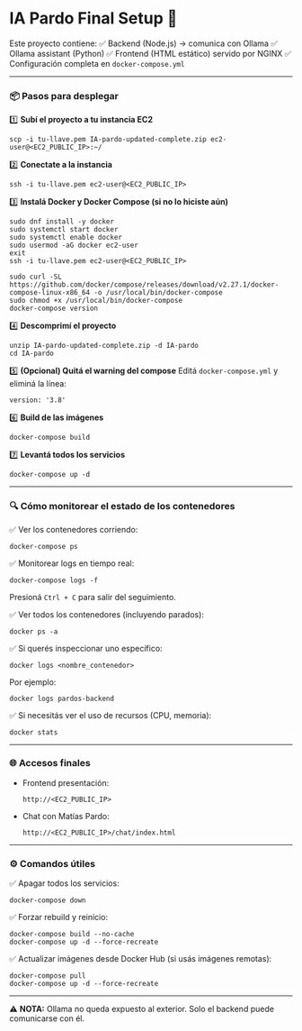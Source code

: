 
# IA Pardo Final Setup 🚀

Este proyecto contiene:
✅ Backend (Node.js) → comunica con Ollama
✅ Ollama assistant (Python)
✅ Frontend (HTML estático) servido por NGINX
✅ Configuración completa en `docker-compose.yml`

---

### 📦 Pasos para desplegar

1️⃣ **Subí el proyecto a tu instancia EC2**
```
scp -i tu-llave.pem IA-pardo-updated-complete.zip ec2-user@<EC2_PUBLIC_IP>:~/
```

2️⃣ **Conectate a la instancia**
```
ssh -i tu-llave.pem ec2-user@<EC2_PUBLIC_IP>
```

3️⃣ **Instalá Docker y Docker Compose (si no lo hiciste aún)**
```
sudo dnf install -y docker
sudo systemctl start docker
sudo systemctl enable docker
sudo usermod -aG docker ec2-user
exit
ssh -i tu-llave.pem ec2-user@<EC2_PUBLIC_IP>

sudo curl -SL https://github.com/docker/compose/releases/download/v2.27.1/docker-compose-linux-x86_64 -o /usr/local/bin/docker-compose
sudo chmod +x /usr/local/bin/docker-compose
docker-compose version
```

4️⃣ **Descomprimí el proyecto**
```
unzip IA-pardo-updated-complete.zip -d IA-pardo
cd IA-pardo
```

5️⃣ **(Opcional) Quitá el warning del compose**
Editá `docker-compose.yml` y eliminá la línea:
```
version: '3.8'
```

6️⃣ **Build de las imágenes**
```
docker-compose build
```

7️⃣ **Levantá todos los servicios**
```
docker-compose up -d
```

---

### 🔍 Cómo monitorear el estado de los contenedores

✅ Ver los contenedores corriendo:
```
docker-compose ps
```

✅ Monitorear logs en tiempo real:
```
docker-compose logs -f
```
Presioná `Ctrl + C` para salir del seguimiento.

✅ Ver todos los contenedores (incluyendo parados):
```
docker ps -a
```

✅ Si querés inspeccionar uno específico:
```
docker logs <nombre_contenedor>
```
Por ejemplo:
```
docker logs pardos-backend
```

✅ Si necesitás ver el uso de recursos (CPU, memoria):
```
docker stats
```

---

### 🌐 Accesos finales

- Frontend presentación:
  ```
  http://<EC2_PUBLIC_IP>
  ```

- Chat con Matías Pardo:
  ```
  http://<EC2_PUBLIC_IP>/chat/index.html
  ```

---

### ⚙ Comandos útiles

✅ Apagar todos los servicios:
```
docker-compose down
```

✅ Forzar rebuild y reinicio:
```
docker-compose build --no-cache
docker-compose up -d --force-recreate
```

✅ Actualizar imágenes desde Docker Hub (si usás imágenes remotas):
```
docker-compose pull
docker-compose up -d --force-recreate
```

---

⚠ **NOTA:** Ollama no queda expuesto al exterior. Solo el backend puede comunicarse con él.
